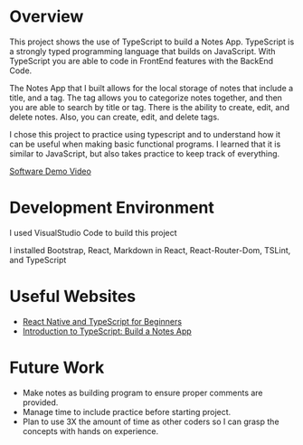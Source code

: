 # Overview

This project shows the use of TypeScript to build a Notes App.  TypeScript is a strongly typed programming language that builds on JavaScript. With TypeScript you are able to code in FrontEnd features with the BackEnd Code.

The Notes App that I built allows for the local storage of notes that include a title, and a tag.  The tag allows you to categorize notes together, and then you are able to search by title or tag.  There is the ability to create, edit, and delete notes.  Also, you can create, edit, and delete tags.

I chose this project to practice using typescript and to understand how it can be useful when making basic functional programs.  I learned that it is similar to JavaScript, but also takes practice to keep track of everything.



[Software Demo Video](http://youtube.link.goes.here)

# Development Environment

I used VisualStudio Code to build this project

I installed Bootstrap, React, Markdown in React, React-Router-Dom, TSLint, and TypeScript

# Useful Websites


- [React Native and TypeScript for Beginners ](https://www.youtube.com/watch?v=14it9M7yyiA)
- [Introduction to TypeScript: Build a Notes App](https://www.google.com/search?q=notes+app+tutorial+with+typescript&rlz=1C1CHZN_enUS940US940&oq=Notes+&gs_lcrp=EgZjaHJvbWUqCAgAEEUYJxg7MggIABBFGCcYOzIICAEQRRgnGDsyBggCEEUYOTINCAMQABiDARixAxiABDIGCAQQRRg8MgYIBRBFGEEyBggGEEUYPDIGCAcQRRg90gEIMTc2NmowajeoAgCwAgA&sourceid=chrome&ie=UTF-8#fpstate=ive&vld=cid:7c1327ce,vid:0JEA-NMKqjc,st:0)

# Future Work

- Make notes as building program to ensure proper comments are provided.
- Manage time to include practice before starting project.
- Plan to use 3X the amount of time as other coders so I can grasp the concepts with hands on experience.
